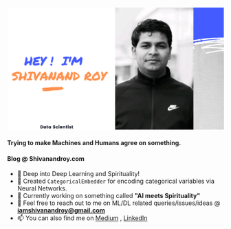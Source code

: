 ![alt text](https://github.com/Shivanandroy/ShivanandRoy/blob/master/Howard%20Ong.png)





#### Trying to make Machines and Humans agree on something.
#### Blog @ Shivanandroy.com


- 🔭 Deep into Deep Learning and Spirituality! 
- 🌱 Created `CategoricalEmbedder` for encoding categorical variables via Neural Networks.
- 👯 Currently working on something called **"AI meets Spirituality"**
- 💬 Feel free to reach out to me on ML/DL related queries/issues/ideas @ **iamshivanandroy@gmail.com**
- 📫 You can also find me on [Medium](https://medium.com/@snrspeaks) , [LinkedIn](https://linkedin.com/in/snrspeaks)

